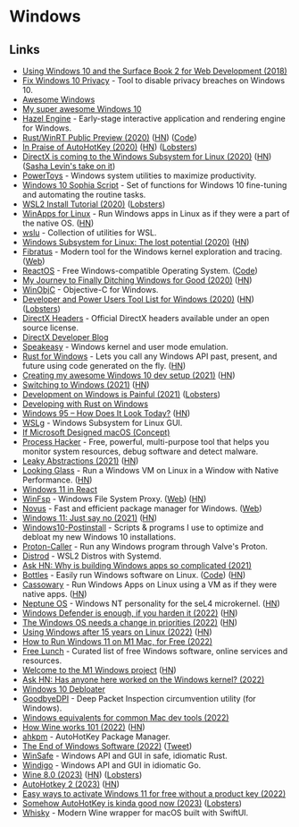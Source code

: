 # Windows

## Links

- [Using Windows 10 and the Surface Book 2 for Web Development (2018)](https://andrewbrookins.com/technology/using-windows-10-and-surface-book-2-for-web-development/)
- [Fix Windows 10 Privacy](https://github.com/modzero/fix-windows-privacy) - Tool to disable privacy breaches on Windows 10.
- [Awesome Windows](https://github.com/Awesome-Windows/Awesome)
- [My super awesome Windows 10](https://github.com/NickSeagull/my-windows)
- [Hazel Engine](https://github.com/TheCherno/Hazel) - Early-stage interactive application and rendering engine for Windows.
- [Rust/WinRT Public Preview (2020)](https://blogs.windows.com/windowsdeveloper/2020/04/30/rust-winrt-public-preview/) ([HN](https://news.ycombinator.com/item?id=23033451)) ([Code](https://github.com/microsoft/winrt-rs))
- [In Praise of AutoHotKey (2020)](https://www.hillelwayne.com/post/ahk/) ([HN](https://news.ycombinator.com/item?id=23156060)) ([Lobsters](https://lobste.rs/s/aqwsn5/praise_autohotkey))
- [DirectX is coming to the Windows Subsystem for Linux (2020)](https://devblogs.microsoft.com/directx/directx-heart-linux/) ([HN](https://news.ycombinator.com/item?id=23241040)) ([Sasha Levin's take on it](https://lkml.org/lkml/2020/5/19/742))
- [PowerToys](https://github.com/microsoft/PowerToys) - Windows system utilities to maximize productivity.
- [Windows 10 Sophia Script](https://github.com/farag2/Windows-10-Sophia-Script) - Set of functions for Windows 10 fine-tuning and automating the routine tasks.
- [WSL2 Install Tutorial (2020)](https://l-o-o-s-e-d.net/wsl2) ([Lobsters](https://lobste.rs/s/zatvvo/wsl2_installation_tutorial_for))
- [WinApps for Linux](https://github.com/Fmstrat/winapps) - Run Windows apps in Linux as if they were a part of the native OS. ([HN](https://news.ycombinator.com/item?id=25021261))
- [wslu](https://github.com/wslutilities/wslu) - Collection of utilities for WSL.
- [Windows Subsystem for Linux: The lost potential (2020)](https://jmmv.dev/2020/11/wsl-lost-potential.html) ([HN](https://news.ycombinator.com/item?id=25154300))
- [Fibratus](https://github.com/rabbitstack/fibratus) - Modern tool for the Windows kernel exploration and tracing. ([Web](https://www.fibratus.io/#/))
- [ReactOS](https://reactos.org/) - Free Windows-compatible Operating System. ([Code](https://github.com/reactos/reactos))
- [My Journey to Finally Ditching Windows for Good (2020)](https://news.ycombinator.com/item?id=25424225) ([HN](https://news.ycombinator.com/item?id=25424225))
- [WinObjC](https://github.com/microsoft/WinObjC) - Objective-C for Windows.
- [Developer and Power Users Tool List for Windows (2020)](https://www.hanselman.com/blog/scott-hanselmans-2021-ultimate-developer-and-power-users-tool-list-for-windows) ([HN](https://news.ycombinator.com/item?id=25534258)) ([Lobsters](https://lobste.rs/s/mv3s2z/scott_hanselman_s_2021_ultimate))
- [DirectX Headers](https://github.com/microsoft/DirectX-Headers) - Official DirectX headers available under an open source license.
- [DirectX Developer Blog](https://devblogs.microsoft.com/directx/)
- [Speakeasy](https://github.com/fireeye/speakeasy) - Windows kernel and user mode emulation.
- [Rust for Windows](https://github.com/microsoft/windows-rs) - Lets you call any Windows API past, present, and future using code generated on the fly. ([HN](https://news.ycombinator.com/item?id=25862291))
- [Creating my awesome Windows 10 dev setup (2021)](https://chimerical.ca/posts/creating-my-awesome-windows-10-dev-setup) ([HN](https://news.ycombinator.com/item?id=25965231))
- [Switching to Windows (2021)](http://ignorethecode.net/blog/2021/02/02/switching_to_windows/) ([HN](https://news.ycombinator.com/item?id=26101078))
- [Development on Windows is Painful (2021)](https://christine.website/blog/windows-pain-2021-03-03) ([Lobsters](https://lobste.rs/s/ibxmxb/development_on_windows_is_painful))
- [Developing with Rust on Windows](https://docs.microsoft.com/en-us/windows/dev-environment/rust/)
- [Windows 95 – How Does It Look Today?](https://dmitryelj.medium.com/windows-95-how-does-it-look-today-feda837922d9) ([HN](https://news.ycombinator.com/item?id=26676957))
- [WSLg](https://github.com/microsoft/wslg) - Windows Subsystem for Linux GUI.
- [If Microsoft Designed macOS (Concept)](https://www.youtube.com/watch?v=OtwHJwP-juo)
- [Process Hacker](https://github.com/processhacker/processhacker) - Free, powerful, multi-purpose tool that helps you monitor system resources, debug software and detect malware.
- [Leaky Abstractions (2021)](https://textslashplain.com/2021/06/02/leaky-abstractions/) ([HN](https://news.ycombinator.com/item?id=27372292))
- [Looking Glass](https://looking-glass.io/) - Run a Windows VM on Linux in a Window with Native Performance. ([HN](https://news.ycombinator.com/item?id=27870399))
- [Windows 11 in React](https://github.com/blueedgetechno/windows11)
- [WinFsp](https://github.com/billziss-gh/winfsp) - Windows File System Proxy. ([Web](http://www.secfs.net/winfsp/)) ([HN](https://news.ycombinator.com/item?id=28264408))
- [Novus](https://github.com/novus-package-manager/novus) - Fast and efficient package manager for Windows. ([Web](https://www.novuspkg.com/))
- [Windows 11: Just say no (2021)](https://www.computerworld.com/article/3633630/windows-11-just-say-no.html) ([HN](https://news.ycombinator.com/item?id=28554979))
- [Windows10-Postinstall](https://github.com/r33int/Windows10-Postinstall) - Scripts & programs I use to optimize and debloat my new Windows 10 installations.
- [Proton-Caller](https://github.com/caverym/proton-caller) - Run any Windows program through Valve's Proton.
- [Distrod](https://github.com/nullpo-head/wsl-distrod) - WSL2 Distros with Systemd.
- [Ask HN: Why is building Windows apps so complicated (2021)](https://news.ycombinator.com/item?id=29529267)
- [Bottles](https://usebottles.com/) - Easily run Windows software on Linux. ([Code](https://github.com/bottlesdevs/Bottles)) ([HN](https://news.ycombinator.com/item?id=29612976))
- [Cassowary](https://github.com/casualsnek/cassowary) - Run Windows Apps on Linux using a VM as if they were native apps. ([HN](https://news.ycombinator.com/item?id=30214762))
- [Neptune OS](https://github.com/cl91/NeptuneOS) - Windows NT personality for the seL4 microkernel. ([HN](https://news.ycombinator.com/item?id=30436993))
- [Windows Defender is enough, if you harden it (2022)](https://0ut3r.space/2022/03/06/windows-defender/) ([HN](https://news.ycombinator.com/item?id=30580444))
- [The Windows OS needs a change in priorities (2022)](https://den.dev/blog/windows-priority-shuffle/) ([HN](https://news.ycombinator.com/item?id=30747332))
- [Using Windows after 15 years on Linux (2022)](https://duncanlock.net/blog/2022/04/06/using-windows-after-15-years-on-linux/) ([HN](https://news.ycombinator.com/item?id=30944438))
- [How to Run Windows 11 on M1 Mac, for Free (2022)](https://osxdaily.com/2022/04/14/how-run-windows-11-m1-mac/)
- [Free Lunch](https://github.com/auctors/free-lunch) - Curated list of free Windows software, online services and resources.
- [Welcome to the M1 Windows project](https://amarioguy.github.io/m1windowsproject/) ([HN](https://news.ycombinator.com/item?id=31657591))
- [Ask HN: Has anyone here worked on the Windows kernel? (2022)](https://news.ycombinator.com/item?id=32076677)
- [Windows 10 Debloater](https://github.com/Sycnex/Windows10Debloater)
- [GoodbyeDPI](https://github.com/ValdikSS/GoodbyeDPI) - Deep Packet Inspection circumvention utility (for Windows).
- [Windows equivalents for common Mac dev tools (2022)](https://lobste.rs/s/39ecq9/windows_equivalents_for_common_mac_dev)
- [How Wine works 101 (2022)](https://werat.dev/blog/how-wine-works-101/) ([HN](https://news.ycombinator.com/item?id=33156727))
- [ahkpm](https://github.com/joshuacc/ahkpm) - AutoHotKey Package Manager.
- [The End of Windows Software (2022)](https://hardcoresoftware.learningbyshipping.com/p/103-end-of-windows-software) ([Tweet](https://twitter.com/stevesi/status/1584226645149638656))
- [WinSafe](https://github.com/rodrigocfd/winsafe) - Windows API and GUI in safe, idiomatic Rust.
- [Windigo](https://github.com/rodrigocfd/windigo) - Windows API and GUI in idiomatic Go.
- [Wine 8.0 (2023)](https://www.winehq.org/announce/8.0) ([HN](https://news.ycombinator.com/item?id=34505239)) ([Lobsters](https://lobste.rs/s/oybbrm/what_s_new_wine_8_0))
- [AutoHotkey 2 (2023)](https://www.autohotkey.com/boards/viewtopic.php?t=112989) ([HN](https://news.ycombinator.com/item?id=34562103))
- [Easy ways to activate Windows 11 for free without a product key (2022)](https://msguides.com/windows-11)
- [Somehow AutoHotKey is kinda good now (2023)](https://www.hillelwayne.com/post/ahk-v2/) ([Lobsters](https://lobste.rs/s/hhcros/somehow_autohotkey_is_kinda_good_now))
- [Whisky](https://github.com/IsaacMarovitz/Whisky) - Modern Wine wrapper for macOS built with SwiftUI.
